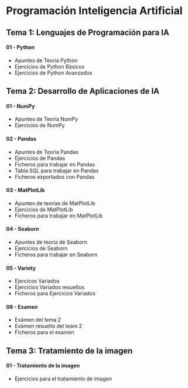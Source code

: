 # Programación Inteligencia Artificial

## Tema 1: Lenguajes de Programación para IA

#### 01 - Python
* Apuntes de Teoría Python
* Ejercicios de Python Básicos
* Ejercicios de Python Avanzados

## Tema 2: Desarrollo de Aplicaciones de IA

#### 01 - NumPy
* Apuntes de Teoría NumPy
* Ejercicios de NumPy

#### 02 - Pandas
* Apuntes de Teoría Pandas
* Ejercicios de Pandas
* Ficheros para trabajar en Pandas
* Tabla SQL para trabajar en Pandas
* Ficheros exportados con Pandas

#### 03 - MatPlotLib
* Apuntes de teorías de MatPlotLib
* Ejercicios de MatPlotLib
* Ficheros para trabajar en MatPlotLib

#### 04 - Seaborn
* Apuntes de teoría de Seaborn
* Ejercicios de Seaborn
* Ficheros para trabajar en Seaborn

#### 05 - Variety
* Ejercicos Variados
* Ejercicios Variados resueltos
* Ficheros para Ejercicios Variados

#### 06 - Examen
* Exámen del tema 2
* Exámen resuelto del team 2
* Ficheros para el examen

## Tema 3: Tratamiento de la imagen

#### 01 - Tratamiento de la imagen
* Ejercicios para el tratamiento de imagen
